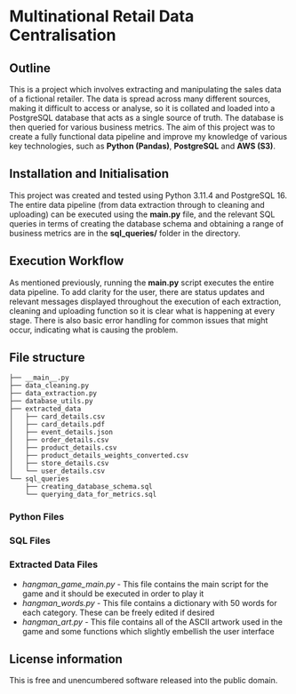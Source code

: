 # Multinational Retail Data Centralisation

## Outline
This is a project which involves extracting and manipulating the sales data of a fictional retailer. The data is spread across many different sources, making it difficult to access or analyse, so it is collated and loaded into a PostgreSQL database that acts as a single source of truth. The database is then queried for various business metrics.
The aim of this project was to create a fully functional data pipeline and improve my knowledge of various key technologies, such as **Python (Pandas)**, **PostgreSQL** and **AWS (S3)**.

## Installation and Initialisation
This project was created and tested using Python 3.11.4 and PostgreSQL 16. The entire data pipeline (from data extraction through to cleaning and uploading) can be executed using the **__main__.py** file, and the relevant SQL queries in terms of creating the database schema and obtaining a range of business metrics are in the **sql_queries/** folder in the directory.

## Execution Workflow
As mentioned previously, running the **__main__.py** script executes the entire data pipeline. To add clarity for the user, there are status updates and relevant messages displayed throughout the execution of each extraction, cleaning and uploading function so it is clear what is happening at every stage. There is also basic error handling for common issues that might occur, indicating what is causing the problem. 

## File structure
```
├── __main__.py
├── data_cleaning.py
├── data_extraction.py
├── database_utils.py
├── extracted_data
│   ├── card_details.csv
│   ├── card_details.pdf
│   ├── event_details.json
│   ├── order_details.csv
│   ├── product_details.csv
│   ├── product_details_weights_converted.csv
│   ├── store_details.csv
│   └── user_details.csv
└── sql_queries
    ├── creating_database_schema.sql
    └── querying_data_for_metrics.sql
```
### Python Files

### SQL Files

### Extracted Data Files




- *hangman_game_main.py* - This file contains the main script for the game and it should be executed in order to play it
- *hangman_words.py* - This file contains a dictionary with 50 words for each category. These can be freely edited if desired
- *hangman_art.py* - This file contains all of the ASCII artwork used in the game and some functions which slightly embellish the user interface

## License information
This is free and unencumbered software released into the public domain.




